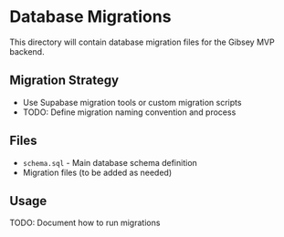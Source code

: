 # Database Migrations

This directory will contain database migration files for the Gibsey MVP backend.

## Migration Strategy
- Use Supabase migration tools or custom migration scripts
- TODO: Define migration naming convention and process

## Files
- `schema.sql` - Main database schema definition
- Migration files (to be added as needed)

## Usage
TODO: Document how to run migrations 